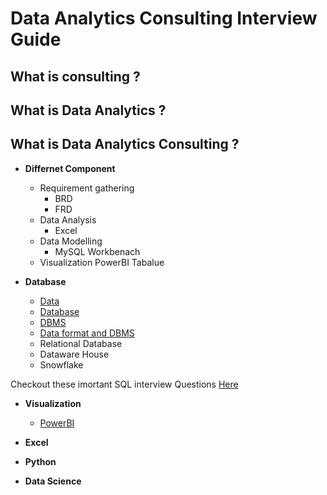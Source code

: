 # Data Analytics Consulting Interview Guide

## What is consulting ?

## What is Data Analytics ?

## What is Data Analytics Consulting ?

- **Differnet Component**
    - Requirement gathering
        - BRD
        - FRD
    - Data Analysis
      - Excel 
    - Data Modelling
      - MySQL Workbenach
    - Visualization
      PowerBI
      Tabalue

- **Database**
  
   - [Data](#url)
   - [Database](url)
   - [DBMS](url)
   - [Data format and DBMS](url)
   - Relational Database
   - Dataware House
   - Snowflake
 
Checkout these imortant SQL interview Questions [Here](https://prepkaro.com/sql-interview-questions)
   
- **Visualization**
  
  - [PowerBI](url)
    
- **Excel**
 
- **Python**

- **Data Science**

